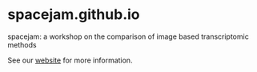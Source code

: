 # spacejam.github.io
spacejam: a workshop on the comparison of image based transcriptomic methods

See our [website](https://spacetx-spacejam.github.io/) for more information.
